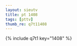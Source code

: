 ```yaml
--- 
layout: sieutv
title: pt 1408
tags: [pttv]
thumb_re: q7t11408
---
```

{% include q7t1 key="1408" %} 
